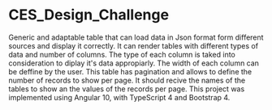 # CES_Design_Challenge

Generic and adaptable table that can load data in Json format form different sources and display it correctly.
It can render tables with different types of data and number of columns.
The type of each column is taked into consideration to diplay it's data appropiarly.
The width of each column can be deffine by the user.
This table has pagination and allows to define the number of records to show per page.
It should recive the names of the tables to show an the values of the records per page.
This project was implemented using Angular 10, with TypeScript 4 and Bootstrap 4.
